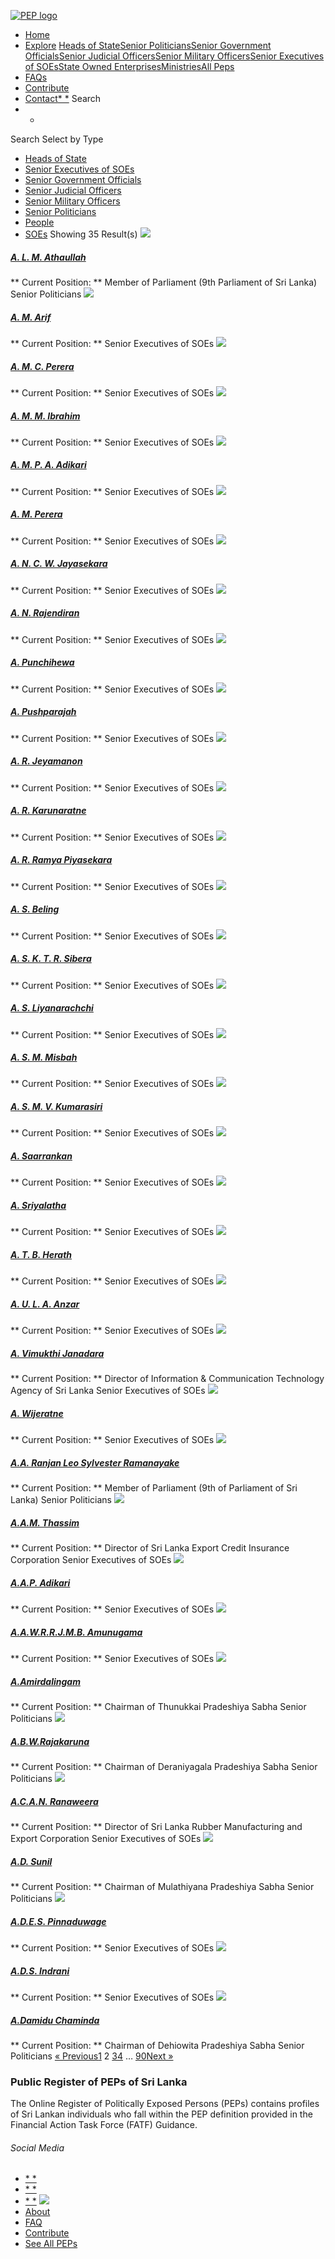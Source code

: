 [![PEP logo](https://www.peps.lk/wp-content/themes/pepold/img/pep-logo.png)](https://www.peps.lk)
*  [Home](https://www.peps.lk/)
*  [Explore](https://www.peps.lk/explore)
[Heads of State](https://www.peps.lk/pep_type/heads-of-state/)[Senior Politicians](https://www.peps.lk/pep_type/senior-politicians)[Senior Government Officials](https://www.peps.lk/pep_type/senior-government-officials)[Senior Judicial Officers](https://www.peps.lk/pep_type/senior-judicial-officers)[Senior Military Officers](https://www.peps.lk/pep_type/senior-military-officers)[Senior Executives of SOEs](https://www.peps.lk/pep_type/senior-executives-of-state-owned-enterprises)[State Owned Enterprises](https://www.peps.lk/soe)[Ministries](https://www.peps.lk/ministries/)[All Peps](https://www.peps.lk/explore)
*  [FAQs](https://www.peps.lk/faq)
*  [Contribute](https://www.peps.lk/contribute)
*  [Contact](https://www.peps.lk/contact)[* *](#collapseSearch)
Search
* *
Search
Select by Type
*  [Heads of State](https://www.peps.lk/pep_type/heads-of-state/)
*  [Senior Executives of SOEs](https://www.peps.lk/pep_type/senior-executives-of-state-owned-enterprises/)
*  [Senior Government Officials](https://www.peps.lk/pep_type/senior-government-officials/)
*  [Senior Judicial Officers](https://www.peps.lk/pep_type/senior-judicial-officers/)
*  [Senior Military Officers](https://www.peps.lk/pep_type/senior-military-officers/)
*  [Senior Politicians](https://www.peps.lk/pep_type/senior-politicians/)
*  [People](https://www.peps.lk/explore)
*  [SOEs](https://www.peps.lk/soe)
Showing 35 Result(s)
[![](https://www.peps.lk/wp-content/themes/pepold/img/profile-pic-default.jpg)](https://www.peps.lk/ataulla-ahmad-lebbe-marikkar/)
#####  [A. L. M. Athaullah](https://www.peps.lk/ataulla-ahmad-lebbe-marikkar/)
** Current Position: ** Member of Parliament (9th Parliament of Sri Lanka)     Senior Politicians
[![](https://www.peps.lk/wp-content/themes/pepold/img/profile-pic-default.jpg)](https://www.peps.lk/mr-a-m-arif/)
#####  [A. M. Arif](https://www.peps.lk/mr-a-m-arif/)
** Current Position: **   Senior Executives of SOEs
[![](https://www.peps.lk/wp-content/themes/pepold/img/profile-pic-default.jpg)](https://www.peps.lk/a-m-c-perera/)
#####  [A. M. C. Perera](https://www.peps.lk/a-m-c-perera/)
** Current Position: **   Senior Executives of SOEs
[![](https://www.peps.lk/wp-content/themes/pepold/img/profile-pic-default.jpg)](https://www.peps.lk/a-m-m-ibrahim/)
#####  [A. M. M. Ibrahim](https://www.peps.lk/a-m-m-ibrahim/)
** Current Position: **   Senior Executives of SOEs
[![](https://www.peps.lk/wp-content/themes/pepold/img/profile-pic-default.jpg)](https://www.peps.lk/mr-a-m-p-a-adikari/)
#####  [A. M. P. A. Adikari](https://www.peps.lk/mr-a-m-p-a-adikari/)
** Current Position: **   Senior Executives of SOEs
[![](https://www.peps.lk/wp-content/themes/pepold/img/profile-pic-default.jpg)](https://www.peps.lk/dr-a-m-perera/)
#####  [A. M. Perera](https://www.peps.lk/dr-a-m-perera/)
** Current Position: **   Senior Executives of SOEs
[![](https://www.peps.lk/wp-content/themes/pepold/img/profile-pic-default.jpg)](https://www.peps.lk/mr-a-n-c-w-jayasekara/)
#####  [A. N. C. W. Jayasekara](https://www.peps.lk/mr-a-n-c-w-jayasekara/)
** Current Position: **   Senior Executives of SOEs
[![](https://www.peps.lk/wp-content/themes/pepold/img/profile-pic-default.jpg)](https://www.peps.lk/mr-a-n-rajendiran/)
#####  [A. N. Rajendiran](https://www.peps.lk/mr-a-n-rajendiran/)
** Current Position: **   Senior Executives of SOEs
[![](https://www.peps.lk/wp-content/themes/pepold/img/profile-pic-default.jpg)](https://www.peps.lk/mr-a-punchihewa/)
#####  [A. Punchihewa](https://www.peps.lk/mr-a-punchihewa/)
** Current Position: **   Senior Executives of SOEs
[![](https://www.peps.lk/wp-content/themes/pepold/img/profile-pic-default.jpg)](https://www.peps.lk/a-pushparajah/)
#####  [A. Pushparajah](https://www.peps.lk/a-pushparajah/)
** Current Position: **   Senior Executives of SOEs
[![](https://www.peps.lk/wp-content/themes/pepold/img/profile-pic-default.jpg)](https://www.peps.lk/mr-a-r-jeyemanon/)
#####  [A. R. Jeyamanon](https://www.peps.lk/mr-a-r-jeyemanon/)
** Current Position: **   Senior Executives of SOEs
[![](https://www.peps.lk/wp-content/themes/pepold/img/profile-pic-default.jpg)](https://www.peps.lk/mr-a-r-karunaratne/)
#####  [A. R. Karunaratne](https://www.peps.lk/mr-a-r-karunaratne/)
** Current Position: **   Senior Executives of SOEs
[![](https://www.peps.lk/wp-content/themes/pepold/img/profile-pic-default.jpg)](https://www.peps.lk/ms-a-r-ramya-piyasekara/)
#####  [A. R. Ramya Piyasekara](https://www.peps.lk/ms-a-r-ramya-piyasekara/)
** Current Position: **   Senior Executives of SOEs
[![](https://www.peps.lk/wp-content/themes/pepold/img/profile-pic-default.jpg)](https://www.peps.lk/ms-a-s-beling/)
#####  [A. S. Beling](https://www.peps.lk/ms-a-s-beling/)
** Current Position: **   Senior Executives of SOEs
[![](https://www.peps.lk/wp-content/themes/pepold/img/profile-pic-default.jpg)](https://www.peps.lk/mr-a-s-k-t-r-sibera/)
#####  [A. S. K. T. R. Sibera](https://www.peps.lk/mr-a-s-k-t-r-sibera/)
** Current Position: **   Senior Executives of SOEs
[![](https://www.peps.lk/wp-content/themes/pepold/img/profile-pic-default.jpg)](https://www.peps.lk/mrs-a-s-liyanarachchi/)
#####  [A. S. Liyanarachchi](https://www.peps.lk/mrs-a-s-liyanarachchi/)
** Current Position: **   Senior Executives of SOEs
[![](https://www.peps.lk/wp-content/themes/pepold/img/profile-pic-default.jpg)](https://www.peps.lk/mr-a-s-m-misbah/)
#####  [A. S. M. Misbah](https://www.peps.lk/mr-a-s-m-misbah/)
** Current Position: **   Senior Executives of SOEs
[![](https://www.peps.lk/wp-content/themes/pepold/img/profile-pic-default.jpg)](https://www.peps.lk/mr-a-s-m-v-kumarasiri/)
#####  [A. S. M. V. Kumarasiri](https://www.peps.lk/mr-a-s-m-v-kumarasiri/)
** Current Position: **   Senior Executives of SOEs
[![](https://www.peps.lk/wp-content/themes/pepold/img/profile-pic-default.jpg)](https://www.peps.lk/mr-a-saarrankan/)
#####  [A. Saarrankan](https://www.peps.lk/mr-a-saarrankan/)
** Current Position: **   Senior Executives of SOEs
[![](https://www.peps.lk/wp-content/themes/pepold/img/profile-pic-default.jpg)](https://www.peps.lk/mrs-a-sriyalatha/)
#####  [A. Sriyalatha](https://www.peps.lk/mrs-a-sriyalatha/)
** Current Position: **   Senior Executives of SOEs
[![](https://www.peps.lk/wp-content/themes/pepold/img/profile-pic-default.jpg)](https://www.peps.lk/mr-a-t-b-herath/)
#####  [A. T. B. Herath](https://www.peps.lk/mr-a-t-b-herath/)
** Current Position: **   Senior Executives of SOEs
[![](https://www.peps.lk/wp-content/themes/pepold/img/profile-pic-default.jpg)](https://www.peps.lk/mr-a-u-l-a-anzar/)
#####  [A. U. L. A. Anzar](https://www.peps.lk/mr-a-u-l-a-anzar/)
** Current Position: **   Senior Executives of SOEs
[![](https://www.peps.lk/wp-content/themes/pepold/img/profile-pic-default.jpg)](https://www.peps.lk/mr-a-vimukthi-janadara/)
#####  [A. Vimukthi Janadara](https://www.peps.lk/mr-a-vimukthi-janadara/)
** Current Position: ** Director of Information & Communication Technology Agency of Sri Lanka    Senior Executives of SOEs
[![](https://www.peps.lk/wp-content/themes/pepold/img/profile-pic-default.jpg)](https://www.peps.lk/a-wijeratne/)
#####  [A. Wijeratne](https://www.peps.lk/a-wijeratne/)
** Current Position: **   Senior Executives of SOEs
[![](https://www.peps.lk/wp-content/uploads/2019/11/Ranjan-Ramanayake-165x165.jpeg)](https://www.peps.lk/ranjan-ramanayake/)
#####  [A.A. Ranjan Leo Sylvester Ramanayake](https://www.peps.lk/ranjan-ramanayake/)
** Current Position: ** Member of Parliament (9th of Parliament of Sri Lanka)     Senior Politicians
[![](https://www.peps.lk/wp-content/themes/pepold/img/profile-pic-default.jpg)](https://www.peps.lk/a-a-m-thassim/)
#####  [A.A.M. Thassim](https://www.peps.lk/a-a-m-thassim/)
** Current Position: ** Director of Sri Lanka Export Credit Insurance Corporation     Senior Executives of SOEs
[![](https://www.peps.lk/wp-content/themes/pepold/img/profile-pic-default.jpg)](https://www.peps.lk/a-a-p-adikari/)
#####  [A.A.P. Adikari](https://www.peps.lk/a-a-p-adikari/)
** Current Position: **   Senior Executives of SOEs
[![](https://www.peps.lk/wp-content/themes/pepold/img/profile-pic-default.jpg)](https://www.peps.lk/a-a-w-r-r-j-m-b-amunugama/)
#####  [A.A.W.R.R.J.M.B. Amunugama](https://www.peps.lk/a-a-w-r-r-j-m-b-amunugama/)
** Current Position: **   Senior Executives of SOEs
[![](https://www.peps.lk/wp-content/themes/pepold/img/profile-pic-default.jpg)](https://www.peps.lk/a-amirdalingam/)
#####  [A.Amirdalingam](https://www.peps.lk/a-amirdalingam/)
** Current Position: ** Chairman of Thunukkai Pradeshiya Sabha    Senior Politicians
[![](https://www.peps.lk/wp-content/themes/pepold/img/profile-pic-default.jpg)](https://www.peps.lk/a-b-w-rajakaruna/)
#####  [A.B.W.Rajakaruna](https://www.peps.lk/a-b-w-rajakaruna/)
** Current Position: ** Chairman of Deraniyagala Pradeshiya Sabha    Senior Politicians
[![](https://www.peps.lk/wp-content/themes/pepold/img/profile-pic-default.jpg)](https://www.peps.lk/a-c-a-n-ranaweera/)
#####  [A.C.A.N. Ranaweera](https://www.peps.lk/a-c-a-n-ranaweera/)
** Current Position: ** Director of Sri Lanka Rubber Manufacturing and Export Corporation     Senior Executives of SOEs
[![](https://www.peps.lk/wp-content/themes/pepold/img/profile-pic-default.jpg)](https://www.peps.lk/a-d-sunil/)
#####  [A.D. Sunil](https://www.peps.lk/a-d-sunil/)
** Current Position: ** Chairman of Mulathiyana Pradeshiya Sabha    Senior Politicians
[![](https://www.peps.lk/wp-content/themes/pepold/img/profile-pic-default.jpg)](https://www.peps.lk/mr-ades-pinnaduwage/)
#####  [A.D.E.S. Pinnaduwage](https://www.peps.lk/mr-ades-pinnaduwage/)
** Current Position: **   Senior Executives of SOEs
[![](https://www.peps.lk/wp-content/themes/pepold/img/profile-pic-default.jpg)](https://www.peps.lk/miss-ads-indrani/)
#####  [A.D.S. Indrani](https://www.peps.lk/miss-ads-indrani/)
** Current Position: **   Senior Executives of SOEs
[![](https://www.peps.lk/wp-content/themes/pepold/img/profile-pic-default.jpg)](https://www.peps.lk/a-damidu-chaminda/)
#####  [A.Damidu Chaminda](https://www.peps.lk/a-damidu-chaminda/)
** Current Position: ** Chairman of Dehiowita Pradeshiya Sabha    Senior Politicians
[« Previous](https://www.peps.lk/explore/page/1/)[1](https://www.peps.lk/explore/page/1/)  2  [3](https://www.peps.lk/explore/page/3/)[4](https://www.peps.lk/explore/page/4/)  …  [90](https://www.peps.lk/explore/page/90/)[Next »](https://www.peps.lk/explore/page/3/)
###  Public Register of PEPs of Sri Lanka
The Online Register of Politically Exposed Persons (PEPs) contains profiles of Sri Lankan individuals who fall within the PEP definition provided in the Financial Action Task Force (FATF) Guidance.
######  Social Media
*  [* *](https://www.facebook.com/tisrilanka)
*  [* *](https://twitter.com/tisrilanka/)
*  [* *](https://www.instagram.com/transparency_sri_lanka/)
[![](https://www.peps.lk/wp-content/uploads/2019/11/ti_logo_footer.png)](https://www.tisrilanka.org/)
*  [About](https://www.peps.lk/about/)
*  [FAQ](https://www.peps.lk/faq/)
*  [Contribute](https://www.peps.lk/contribute/)
*  [See All PEPs](https://www.peps.lk/explore/)